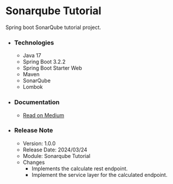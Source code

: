 # Sonarqube Tutorial
Spring boot SonarQube tutorial project.

* ### Technologies
  * Java 17
  * Spring Boot 3.2.2
  * Spring Boot Starter Web
  * Maven
  * SonarQube
  * Lombok

* ### Documentation
  * [Read on Medium](https://sachithariyathilaka.medium.com/sonarqube-613dbf9a7f77)
  
* ### Release Note

  * Version: 1.0.0
  * Release Date: 2024/03/24
  * Module: Sonarqube Tutorial
  * Changes
    * Implements the calculate rest endpoint.
    * Implement the service layer for the calculated endpoint.
